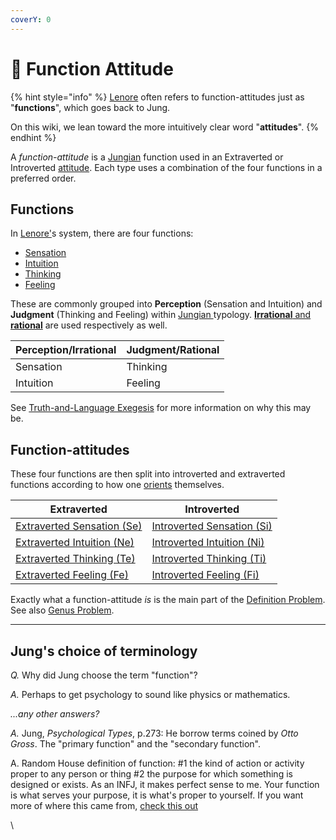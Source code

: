 ```yaml
---
coverY: 0
---
```


# 🧠 Function Attitude

{% hint style="info" %}
[Lenore](../../people-and-systems/lenore-thomson/) often refers to function-attitudes just as "**functions**", which goes back to Jung.

On this wiki, we lean toward the more intuitively clear word "**attitudes**".
{% endhint %}

A _function-attitude_ is a [Jungian](../../people-and-systems/carl-jung.md) function used in an Extraverted or Introverted [attitude](attitude.md). Each type uses a combination of the four functions in a preferred order.&#x20;

## Functions

In [Lenore'](../../people-and-systems/lenore-thomson/)s system, there are four functions:

* [Sensation](sensation/)
* [Intuition](intuition/)
* [Thinking](thinking/)
* [Feeling](feeling/)

These are commonly grouped into **Perception** (Sensation and Intuition) and **Judgment** (Thinking and Feeling) within [Jungian ](../../people-and-systems/carl-jung.md)typology. [**Irrational** and **rational**](../our-difficulties/terms-with-nonobvious-meanings/rational-and-irrational.md) are used respectively as well.

| Perception/Irrational | Judgment/Rational |
| --------------------- | ----------------- |
| Sensation             | Thinking          |
| Intuition             | Feeling           |

See [Truth-and-Language Exegesis](../../exegeses-and-hypotheses/truth-and-language.md) for more information on why this may be.

## Function-attitudes

These four functions are then split into introverted and extraverted functions according to how one [orients](../../sign-interpretation/orienting/) themselves.

| Extraverted                                                         | Introverted                                                         |
| ------------------------------------------------------------------- | ------------------------------------------------------------------- |
| [Extraverted Sensation (Se)](sensation/extraverted-sensation-se.md) | [Introverted Sensation (Si)](sensation/introverted-sensation-si.md) |
| [Extraverted Intuition (Ne)](intuition/extraverted-intuition-ne.md) | [Introverted Intuition (Ni)](intuition/introverted-intuition-ni.md) |
| [Extraverted Thinking (Te)](thinking/extraverted-thinking-te.md)    | [Introverted Thinking (Ti)](thinking/introverted-thinking-ti.md)    |
| [Extraverted Feeling (Fe)](feeling/extraverted-feeling-fe.md)       | [Introverted Feeling (Fi)](feeling/introverted-feeling-fi.md)       |

Exactly what a function-attitude _is_ is the main part of the [Definition Problem](../our-difficulties/definition-problem/). See also [Genus Problem](../our-difficulties/definition-problem/genus-problem.md).

***

## Jung's choice of terminology

_Q._ Why did Jung choose the term "function"?

_A._ Perhaps to get psychology to sound like physics or mathematics.

_...any other answers?_

_A._ Jung, _Psychological Types_, p.273: He borrow terms coined by _Otto Gross_. The "primary function" and the "secondary function".

A. Random House definition of function: #1 the kind of action or activity proper to any person or thing #2 the purpose for which something is designed or exists. As an INFJ, it makes perfect sense to me. Your function is what serves your purpose, it is what's proper to yourself. If you want more of where this came from, [check this out](https://web.archive.org/web/20071014000354/http://greenlightwiki.com/lenore-exegesis/check_this_out)

\

